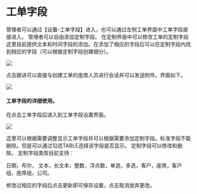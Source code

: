 # 工单字段
管理者可以通过【设置-工单字段】进入，也可以通过左侧工单界面中工单字段直接进入。
管理者可以自由添加定制字段。
在定制界面中可以修改工单的定制字段这里目前提供文本和时间字段的添加。在添加了相应的字段后可以在定制字段内找到相应的字段（可以根据定制字段创建细分）。

![](https://upload-images.jianshu.io/upload_images/12406336-698ce8cfa64f7655.png?imageMogr2/auto-orient/strip%7CimageView2/2/w/1240)

点击跟进可以直接与创建工单的座席人员进行会话并可以发送附件。界面如下。

![](https://upload-images.jianshu.io/upload_images/12406336-062ed6ffdff453bb.png?imageMogr2/auto-orient/strip%7CimageView2/2/w/1240)

#### 工单字段的详细使用。

在点击工单字段后进入到工单字段设置界面。

![](https://upload-images.jianshu.io/upload_images/12406336-cdd0f2d560ecf856.png?imageMogr2/auto-orient/strip%7CimageView2/2/w/1240)

这里可以根据需要调整显示工单字段并可以根据需要添加定制字段。标准字段不能删除。但是可以通过勾选TABLE选择该字段是否显示。
定制字段可以修改和删除。
定制字段类型目前支持：

日期，布尔， 文本，长文本，整数，浮点数，单选，多选，客户，座席，客户组，座席组，公司。

修改过相应的字段后点击更新即可保存设置，点击取消放弃更改。
